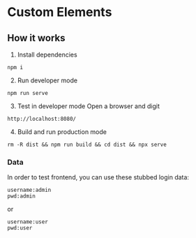 # Custom Elements

## How it works
1. Install dependencies
```
npm i
```

2. Run developer mode
```
npm run serve
```

3. Test in developer mode
Open a browser and digit
```
http://localhost:8080/
```

4. Build and run production mode
```
rm -R dist && npm run build && cd dist && npx serve
```

### Data
In order to test frontend, you can use these stubbed login data:
```
username:admin
pwd:admin
```
or
```
username:user
pwd:user
```